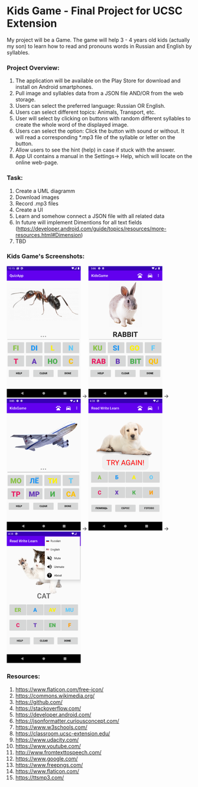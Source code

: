 # Kids Game - Final Project for UCSC Extension
My project will be a Game. The game will help 3 - 4 years old kids (actually my son) to learn how to
read and pronouns words in Russian and English by syllables. 

### Project Overview:
1. The application will be available on the Play Store for download and install on Android
smartphones.
2. Pull image and syllables data from a JSON file AND/OR from the web storage.
3. Users can select the preferred language: Russian OR English.
4. Users can select different topics: Animals, Transport, etc.
5. User will select by clicking on buttons with random different syllables to create the whole word
of the displayed image.
6. Users can select the option: Click the button with sound or without. It will read a corresponding
*.mp3 file of the syllable or letter on the button.
7. Allow users to see the hint (help) in case if stuck with the answer.
8. App UI contains a manual in the Settings-> Help, which will locate on the online web-page. 

### Task:
1. Create a UML diagramm
2. Download images
3. Record .mp3 files
4. Create a UI
5. Learn and somehow connect a JSON file with all related data
6. In future will implement Dimentions for all text fields (https://developer.android.com/guide/topics/resources/more-resources.html#Dimension)
7. TBD


### Kids Game's Screenshots:
<img src="https://github.com/mobilotest/Kids_Game_Final_Project/blob/master/images/one.png" width = 200> -> <img src="https://github.com/mobilotest/Kids_Game_Final_Project/blob/master/images/two.png" width = 200> -> <img src="https://github.com/mobilotest/Kids_Game_Final_Project/blob/master/images/three.png" width = 200> -> <img src="https://github.com/mobilotest/Kids_Game_Final_Project/blob/master/images/four.png" width = 200> -> <img src="https://github.com/mobilotest/Kids_Game_Final_Project/blob/master/images/five.png" width = 200>

### Resources:
1. https://www.flaticon.com/free-icon/
2. https://commons.wikimedia.org/
3. https://github.com/
4. https://stackoverflow.com/
5. https://developer.android.com/
6. https://jsonformatter.curiousconcept.com/
7. https://www.w3schools.com/
8. https://classroom.ucsc-extension.edu/
9. https://www.udacity.com/
10. https://www.youtube.com/
11. http://www.fromtexttospeech.com/
12. https://www.google.com/
13. https://www.freepngs.com/
14. https://www.flaticon.com/
15. https://ttsmp3.com/
